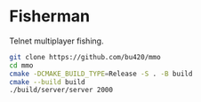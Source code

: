 # Fisherman
Telnet multiplayer fishing. 
```sh
git clone https://github.com/bu420/mmo
cd mmo
cmake -DCMAKE_BUILD_TYPE=Release -S . -B build
cmake --build build
./build/server/server 2000
```
